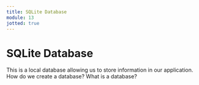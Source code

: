 ```yaml
---
title: SQLite Database
module: 13
jotted: true
---
```


# SQLite Database

This is a local database allowing us to store information in our application.  How do we create a database?  What is a database?